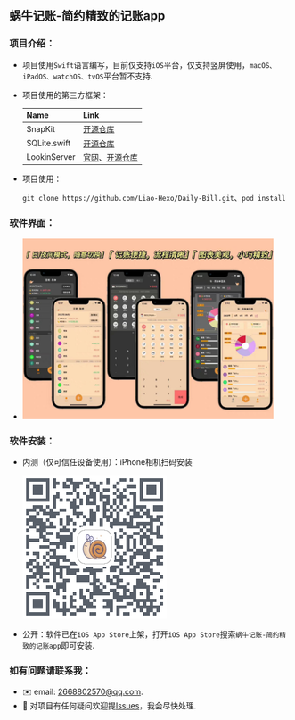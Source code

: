 ## 蜗牛记账-简约精致的记账app

### 项目介绍：

- 项目使用`Swift`语言编写，目前仅支持`iOS`平台，仅支持竖屏使用，`macOS、iPadOS、watchOS、tvOS`平台暂不支持.

- 项目使用的第三方框架：

   | Name | Link |
   | ---- | ---- |
   | SnapKit | [开源仓库](https://github.com/SnapKit/SnapKit) |
   | SQLite.swift | [开源仓库](https://github.com/stephencelis/SQLite.swift) |
   | LookinServer | [官网](https://lookin.work)、[开源仓库](https://github.com/QMUI/LookinServer) |

- 项目使用：

  `git clone https://github.com/Liao-Hexo/Daily-Bill.git`、`pod install`

### 软件界面：

- <img src="https://raw.githubusercontent.com/Liao-Hexo/image-repository/Description/image-repository/%E8%9C%97%E7%89%9B%E8%AE%B0%E8%B4%A6/202311281751545.png" width="450px"/>

### 软件安装：

- 内测（仅可信任设备使用）：iPhone相机扫码安装

  ![](https://raw.githubusercontent.com/Liao-Hexo/image-repository/Description/image-repository/%E8%9C%97%E7%89%9B%E8%AE%B0%E8%B4%A6/202311281748267.png)

- 公开：软件已在`iOS App Store`上架，打开`iOS App Store`搜索`蜗牛记账-简约精致的记账app`即可安装.

### 如有问题请联系我：

- ✉️ email: 2668802570@qq.com.
- 👻 对项目有任何疑问欢迎提[Issues](https://github.com/Liao-Hexo/Daily-Bill/issues)，我会尽快处理.
